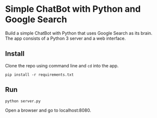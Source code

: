 # Simple ChatBot with Python and Google Search

Build a simple ChatBot with Python that uses Google Search as its brain. The app consists of a Python 3 server and a web interface.



## Install

Clone the repo using command line and `cd` into the app.

```
pip install -r requirements.txt
```

## Run

```
python server.py
```

Open a browser and go to localhost:8080.
